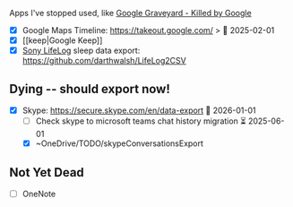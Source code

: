 Apps I've stopped used, like [Google Graveyard - Killed by Google](https://killedbygoogle.com/)

- [x] Google Maps Timeline: https://takeout.google.com/ > 📅 2025-02-01 
- [x] [[keep|Google Keep]]
- [x] [Sony LifeLog](https://www.sonymobile.com/us/apps-services/lifelog/) sleep data export: https://github.com/darthwalsh/LifeLog2CSV

## Dying -- should export now!
- [x] Skype: https://secure.skype.com/en/data-export 📅 2026-01-01
	- [ ] Check skype to microsoft teams chat history migration ⏳ 2025-06-01
	- [x] \~OneDrive/TODO/skypeConversationsExport

## Not Yet Dead
- [ ] OneNote